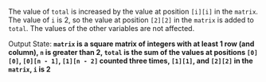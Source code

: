 The value of `total` is increased by the value at position `[i][i]` in the `matrix`. The value of `i` is 2, so the value at position `[2][2]` in the `matrix` is added to `total`. The values of the other variables are not affected. 

Output State: **`matrix` is a square matrix of integers with at least 1 row (and column), `n` is greater than 2, `total` is the sum of the values at positions `[0][0]`, `[0][n - 1]`, `[1][n - 2]` counted three times, `[1][1]`, and `[2][2]` in the `matrix`, `i` is 2**